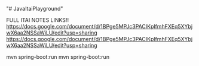 "# JavaItaiPlayground"

FULL ITAI NOTES LINKS!!
https://docs.google.com/document/d/1BPge5MPJc3PACIKplfmhFXEq5XYbjwX6aa2NSSaWiLU/edit?usp=sharing
https://docs.google.com/document/d/1BPge5MPJc3PACIKplfmhFXEq5XYbjwX6aa2NSSaWiLU/edit?usp=sharing

mvn spring-boot:run
mvn spring-boot:run

